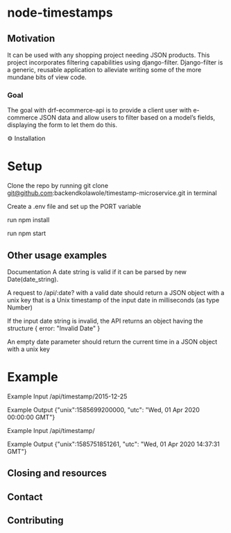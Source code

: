 # node-timestamps

## Motivation
It can be used with any shopping project needing JSON products. This project incorporates filtering capabilities using django-filter. Django-filter is a generic, reusable application to alleviate writing some of the more mundane bits of view code.

### Goal
The goal with drf-ecommerce-api is to provide a client user with e-commerce JSON data and allow users to filter based on a model’s fields, displaying the form to let them do this.

⚙️ Installation

# Setup
Clone the repo by running git clone git@github.com:backendkolawole/timestamp-microservice.git in terminal

Create a .env file and set up the PORT variable

run npm install

run npm start


## Other usage examples

Documentation
A date string is valid if it can be parsed by new Date(date_string).

A request to /api/:date? with a valid date should return a JSON object with a unix key that is a Unix timestamp of the input date in milliseconds (as type Number)

If the input date string is invalid, the API returns an object having the structure { error: "Invalid Date" }

An empty date parameter should return the current time in a JSON object with a unix key

# Example

Example Input
/api/timestamp/2015-12-25

Example Output
{"unix":1585699200000, "utc": "Wed, 01 Apr 2020 00:00:00 GMT"}

Example Input
/api/timestamp/

Example Output
{"unix":1585751851261, "utc": "Wed, 01 Apr 2020 14:37:31 GMT"}

## Closing and resources 
## Contact
## Contributing




